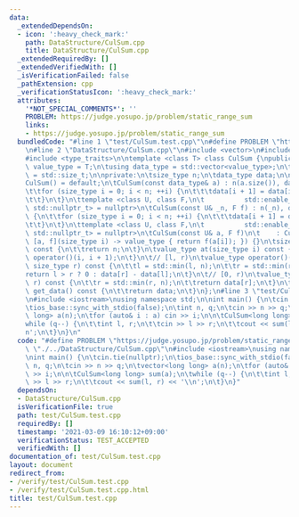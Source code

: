 ```yaml
---
data:
  _extendedDependsOn:
  - icon: ':heavy_check_mark:'
    path: DataStructure/CulSum.cpp
    title: DataStructure/CulSum.cpp
  _extendedRequiredBy: []
  _extendedVerifiedWith: []
  _isVerificationFailed: false
  _pathExtension: cpp
  _verificationStatusIcon: ':heavy_check_mark:'
  attributes:
    '*NOT_SPECIAL_COMMENTS*': ''
    PROBLEM: https://judge.yosupo.jp/problem/static_range_sum
    links:
    - https://judge.yosupo.jp/problem/static_range_sum
  bundledCode: "#line 1 \"test/CulSum.test.cpp\"\n#define PROBLEM \"https://judge.yosupo.jp/problem/static_range_sum\"\
    \n#line 2 \"DataStructure/CulSum.cpp\"\n#include <vector>\n#include <algorithm>\n\
    #include <type_traits>\n\ntemplate <class T> class CulSum {\npublic:\n\tusing\
    \ value_type = T;\n\tusing data_type = std::vector<value_type>;\n\tusing size_type\
    \ = std::size_t;\n\nprivate:\n\tsize_type n;\n\tdata_type data;\n\npublic:\n\t\
    CulSum() = default;\n\tCulSum(const data_type& a) : n(a.size()), data(n + 1) {\n\
    \t\tfor (size_type i = 0; i < n; ++i) {\n\t\t\tdata[i + 1] = data[i] + a[i];\n\
    \t\t}\n\t}\n\ttemplate <class U, class F,\n\t          std::enable_if_t<std::is_integral_v<U>,\
    \ std::nullptr_t> = nullptr>\n\tCulSum(const U& _n, F f) : n(_n), data(n + 1)\
    \ {\n\t\tfor (size_type i = 0; i < n; ++i) {\n\t\t\tdata[i + 1] = data[i] + static_cast<value_type>(f(i));\n\
    \t\t}\n\t}\n\ttemplate <class U, class F,\n\t          std::enable_if_t<!std::is_integral_v<U>,\
    \ std::nullptr_t> = nullptr>\n\tCulSum(const U& a, F f)\n\t    : CulSum(a.size(),\
    \ [a, f](size_type i) -> value_type { return f(a[i]); }) {}\n\tsize_type size()\
    \ const {\n\t\treturn n;\n\t}\n\tvalue_type at(size_type i) const {\n\t\treturn\
    \ operator()(i, i + 1);\n\t}\n\t// [l, r)\n\tvalue_type operator()(size_type l,\
    \ size_type r) const {\n\t\tl = std::min(l, n);\n\t\tr = std::min(r, n);\n\t\t\
    return l > r ? 0 : data[r] - data[l];\n\t}\n\t// [0, r)\n\tvalue_type operator()(size_type\
    \ r) const {\n\t\tr = std::min(r, n);\n\t\treturn data[r];\n\t}\n\tconst data_type&\
    \ get_data() const {\n\t\treturn data;\n\t}\n};\n#line 3 \"test/CulSum.test.cpp\"\
    \n#include <iostream>\nusing namespace std;\n\nint main() {\n\tcin.tie(nullptr);\n\
    \tios_base::sync_with_stdio(false);\n\tint n, q;\n\tcin >> n >> q;\n\tvector<long\
    \ long> a(n);\n\tfor (auto& i : a) cin >> i;\n\n\tCulSum<long long> sum(a);\n\t\
    while (q--) {\n\t\tint l, r;\n\t\tcin >> l >> r;\n\t\tcout << sum(l, r) << '\\\
    n';\n\t}\n}\n"
  code: "#define PROBLEM \"https://judge.yosupo.jp/problem/static_range_sum\"\n#include\
    \ \"./../DataStructure/CulSum.cpp\"\n#include <iostream>\nusing namespace std;\n\
    \nint main() {\n\tcin.tie(nullptr);\n\tios_base::sync_with_stdio(false);\n\tint\
    \ n, q;\n\tcin >> n >> q;\n\tvector<long long> a(n);\n\tfor (auto& i : a) cin\
    \ >> i;\n\n\tCulSum<long long> sum(a);\n\twhile (q--) {\n\t\tint l, r;\n\t\tcin\
    \ >> l >> r;\n\t\tcout << sum(l, r) << '\\n';\n\t}\n}"
  dependsOn:
  - DataStructure/CulSum.cpp
  isVerificationFile: true
  path: test/CulSum.test.cpp
  requiredBy: []
  timestamp: '2021-03-09 16:10:12+09:00'
  verificationStatus: TEST_ACCEPTED
  verifiedWith: []
documentation_of: test/CulSum.test.cpp
layout: document
redirect_from:
- /verify/test/CulSum.test.cpp
- /verify/test/CulSum.test.cpp.html
title: test/CulSum.test.cpp
---
```

